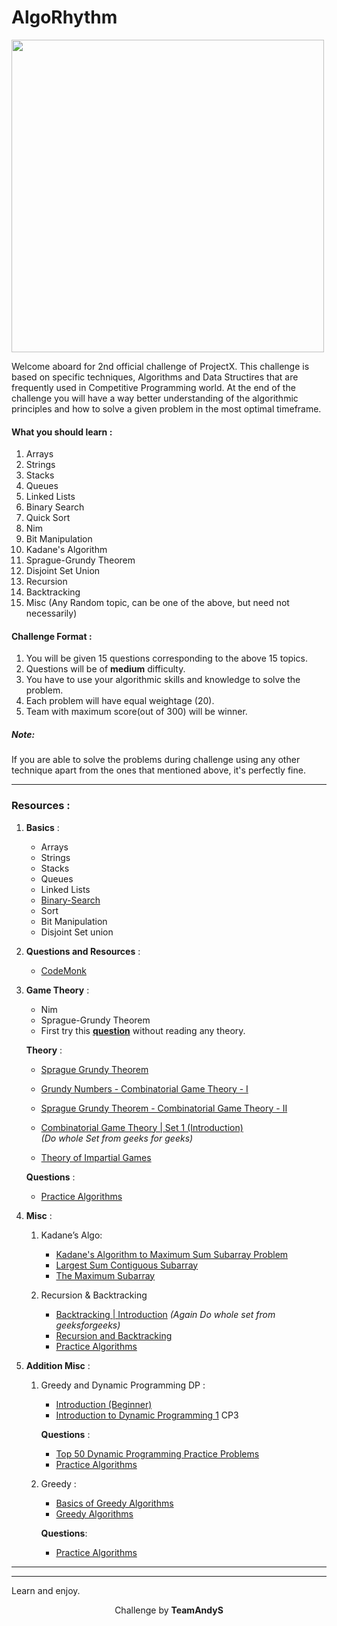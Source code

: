# AlgoRhythm
<img src = "https://cdn-images-1.medium.com/max/1600/1*gxqZjvLgyl_AQNSD17Eu2Q.jpeg" width= "500px" height="500px"/>

Welcome aboard for 2nd official challenge of ProjectX. This challenge is based on specific techniques, Algorithms and Data Structires 
that are frequently used in Competitive Programming world. At the end of the challenge you will have a way better understanding 
of the algorithmic principles and how to solve a given problem in the most optimal timeframe.

#### What you should learn :
1. Arrays
2. Strings
3. Stacks
4. Queues
5. Linked Lists
6. Binary Search
7. Quick Sort
8. Nim
9. Bit Manipulation
10. Kadane's Algorithm
11. Sprague-Grundy Theorem
12. Disjoint Set Union
13. Recursion
14. Backtracking
15. Misc (Any Random topic, can be one of the above, but need not necessarily) 

#### Challenge Format :
1. You will be given 15 questions corresponding to the above 15 topics.
2. Questions will be of **medium** difficulty.
3. You have to use your algorithmic skills and knowledge to solve the problem.
4. Each problem will have equal weightage (20).
5. Team with maximum score(out of 300) will be winner.

<h5>Note:</h5> If you are able to solve the problems during challenge using any other technique apart from the ones that mentioned above, it's 
perfectly fine.

---

### Resources :

1. **Basics** :
    * Arrays
    * Strings
    * Stacks
    * Queues
    * Linked Lists
    * [Binary-Search](https://www.topcoder.com/community/competitive-programming/tutorials/binary-search)
    * Sort
    * Bit Manipulation
    * Disjoint Set union

2. **Questions and Resources** : 
   * [CodeMonk](https://www.hackerearth.com/practice/codemonk/)

3. **Game Theory** :
    * Nim
    * Sprague-Grundy Theorem
    * First try this [**question**](https://www.hackerrank.com/challenges/game-of-stones-1/problem) without reading any theory.

    **Theory** :
    * [Sprague Grundy Theorem](https://brilliant.org/wiki/sprague-grundy-theorem/)
    * [Grundy Numbers - Combinatorial Game Theory - I](https://www.youtube.com/watch?v=MboYbpE76js)
    * [Sprague Grundy Theorem - Combinatorial Game Theory - II](https://www.youtube.com/watch?v=AbJqhMm8htw)
    * [Combinatorial Game Theory | Set 1 (Introduction)](https://www.geeksforgeeks.org/introduction-to-combinatorial-game-theory/)          
_(Do whole Set from geeks for geeks)_

   * [Theory of Impartial Games](http://web.mit.edu/sp.268/www/nim.pdf)

   **Questions** : 
    * [Practice Algorithms](https://www.hackerrank.com/domains/algorithms?filters%5Bsubdomains%5D%5B%5D=game-theory)

4. **Misc** :
    1. Kadane’s Algo:
        * [Kadane's Algorithm to Maximum Sum Subarray Problem](https://www.youtube.com/watch?v=86CQq3pKSUw&t=57s)
        * [Largest Sum Contiguous Subarray](https://www.geeksforgeeks.org/largest-sum-contiguous-subarray/)
        * [The Maximum Subarray](https://www.hackerrank.com/challenges/maxsubarray/problem)

    2. Recursion & Backtracking
       * [Backtracking | Introduction](https://www.geeksforgeeks.org/backtracking-introduction/)
       _(Again Do whole set from geeksforgeeks)_
       * [Recursion and Backtracking](https://www.hackerrank.com/interview/interview-preparation-kit/recursion-backtracking/challenges)
       * [Practice Algorithms](https://www.hackerrank.com/domains/algorithms?filters%5Bsubdomains%5D%5B%5D=recursion)

5. **Addition Misc** :
   1. Greedy and Dynamic Programming DP :
      * [Introduction (Beginner)](https://www.topcoder.com/community/competitive-programming/tutorials/dynamic-programming-from-novice-to-advanced/)
      * [Introduction to Dynamic Programming 1](https://www.hackerearth.com/practice/algorithms/dynamic-programming/introduction-to-dynamic-programming-1/tutorial/)  CP3 


       **Questions** :

       * [Top 50 Dynamic Programming Practice Problems](https://medium.com/@codingfreak/top-50-dynamic-programming-practice-problems-4208fed71aa3)
       * [Practice Algorithms](https://www.hackerrank.com/domains/algorithms?filters%5Bsubdomains%5D%5B%5D=dynamic-programming)

    2. Greedy :
       * [Basics of Greedy Algorithms](https://www.hackerearth.com/practice/algorithms/greedy/basics-of-greedy-algorithms/tutorial/)
       * [Greedy Algorithms](https://www.geeksforgeeks.org/greedy-algorithms/)

       **Questions**:
        * [Practice Algorithms](https://www.hackerrank.com/domains/algorithms?filters%5Bsubdomains%5D%5B%5D=greedy)

---
---

Learn and enjoy.

<p align="center">
  Challenge by <strong>TeamAndyS</strong>
</p>
